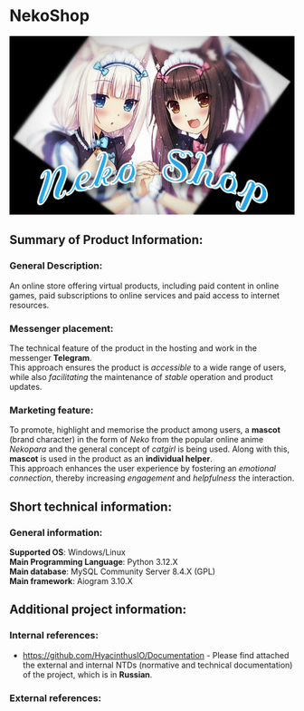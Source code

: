 # NekoShop
![SocialPreview](/NekoShop_preview.jpg)

## Summary of Product Information:
### General Description:
An online store offering virtual products, including paid content in online games, paid subscriptions to online services and paid access to internet resources.

### Messenger placement:
The technical feature of the product in the hosting and work in the messenger **Telegram**.<br>
This approach ensures the product is *accessible* to a wide range of users, while also *facilitating* the maintenance of *stable* operation and product updates.

### Marketing feature:
To promote, highlight and memorise the product among users, a **mascot** (brand character) in the form of *Neko* from the popular online anime *Nekopara* and the general concept of *catgirl* is being used.
Along with this, **mascot** is used in the product as an **individual helper**.<br>
This approach enhances the user experience by fostering an *emotional connection*, thereby increasing *engagement* and *helpfulness* the interaction.

## Short technical information:
### General information:
**Supported OS**: Windows/Linux<br>
**Main Programming Language**: Python 3.12.X<br>
**Main database**: MySQL Community Server 8.4.X (GPL)<br>
**Main framework**: Aiogram 3.10.X<br>

## Additional project information:
### Internal references:
- https://github.com/HyacinthusIO/Documentation - Please find attached the external and internal NTDs (normative and technical documentation) of the project, which is in **Russian**. <br>

### External references:
